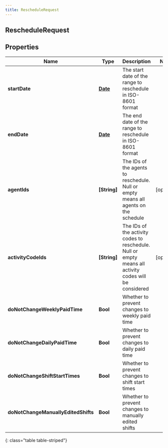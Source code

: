 ```yaml
---
title: RescheduleRequest
---
```

## RescheduleRequest

## Properties

|Name | Type | Description | Notes|
|------------ | ------------- | ------------- | -------------|
| **startDate** | [**Date**](Date.html) | The start date of the range to reschedule in ISO-8601 format | |
| **endDate** | [**Date**](Date.html) | The end date of the range to reschedule in ISO-8601 format | |
| **agentIds** | **[String]** | The IDs of the agents to reschedule.  Null or empty means all agents on the schedule | [optional] |
| **activityCodeIds** | **[String]** | The IDs of the activity codes to reschedule. Null or empty means all activity codes will be considered | [optional] |
| **doNotChangeWeeklyPaidTime** | **Bool** | Whether to prevent changes to weekly paid time | |
| **doNotChangeDailyPaidTime** | **Bool** | Whether to prevent changes to daily paid time | |
| **doNotChangeShiftStartTimes** | **Bool** | Whether to prevent changes to shift start times | |
| **doNotChangeManuallyEditedShifts** | **Bool** | Whether to prevent changes to manually edited shifts | |
{: class="table table-striped"}



